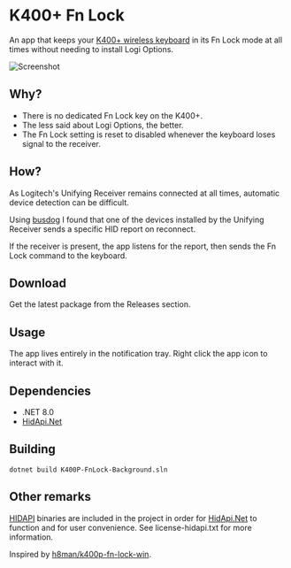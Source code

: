 # K400+ Fn Lock

An app that keeps your [K400+ wireless keyboard](https://www.logitech.com/en-us/products/keyboards/k400-plus-touchpad-keyboard.920-007119.html) in its Fn Lock mode at all times without needing to install Logi Options.

![Screenshot](https://github.com/user-attachments/assets/8a73f634-fb38-44a1-8057-e02c59c804c3)


## Why?

- There is no dedicated Fn Lock key on the K400+.
- The less said about Logi Options, the better.
- The Fn Lock setting is reset to disabled whenever the keyboard loses signal to the receiver.

## How?

As Logitech's Unifying Receiver remains connected at all times, automatic device detection can be difficult.

Using [busdog](https://github.com/djpnewton/busdog) I found that one of the devices installed by the Unifying Receiver sends a specific HID report on reconnect. 

If the receiver is present, the app listens for the report, then sends the Fn Lock command to the keyboard.

## Download

Get the latest package from the Releases section.

## Usage

The app lives entirely in the notification tray. Right click the app icon to interact with it.

## Dependencies

 - .NET 8.0 
 - [HidApi.Net](https://github.com/badcel/HidApi.Net)

## Building

    dotnet build K400P-FnLock-Background.sln

## Other remarks

[HIDAPI](https://github.com/libusb/hidapi) binaries are included in the project in order for [HidApi.Net](https://github.com/badcel/HidApi.Net) to function and for user convenience. See license-hidapi.txt for more information.

Inspired by [h8man/k400p-fn-lock-win](https://github.com/h8man/k400p-fn-lock-win).
